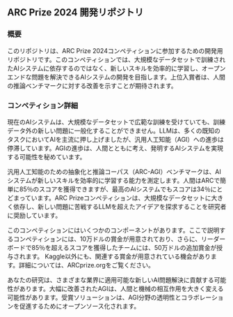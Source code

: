 ## ARC Prize 2024 開発リポジトリ

### 概要

このリポジトリは、ARC Prize 2024コンペティションに参加するための開発用リポジトリです。このコンペティションでは、大規模なデータセットで訓練されたAIシステムに依存するのではなく、新しいスキルを効率的に学習し、オープンエンドな問題を解決できるAIシステムの開発を目指します。上位入賞者は、人間の推論ベンチマークに対する改善を示すことが期待されます。

### コンペティション詳細

現在のAIシステムは、大規模なデータセットで広範な訓練を受けていても、訓練データ外の新しい問題に一般化することができません。LLMは、多くの既知のタスクにおいてAIを主流に押し上げましたが、汎用人工知能（AGI）への進歩は停滞しています。AGIの進歩は、人間とともに考え、発明するAIシステムを実現する可能性を秘めています。

汎用人工知能のための抽象化と推論コーパス（ARC-AGI）ベンチマークは、AIシステムが新しいスキルを効率的に学習する能力を測定します。人間はARCで簡単に85％のスコアを獲得できますが、最高のAIシステムでもスコアは34％にとどまっています。ARC Prizeコンペティションは、大規模なデータセットに大きく依存し、新しい問題に苦戦するLLMを超えたアイデアを探求することを研究者に奨励しています。

このコンペティションにはいくつかのコンポーネントがあります。ここで説明するコンペティションには、10万ドルの賞金が用意されており、さらに、リーダーボードで85％を超えるスコアを獲得したチームには、50万ドルの追加賞金が授与されます。 Kaggle以外にも、関連する賞金が用意されている機会があります。詳細については、ARCprize.orgをご覧ください。

あなたの研究は、さまざまな業界に適用可能な新しいAI問題解決に貢献する可能性があります。大幅に改善されたAGIは、人間と機械の相互作用を大きく変える可能性があります。受賞ソリューションは、AGI分野の透明性とコラボレーションを促進するためにオープンソース化されます。 
